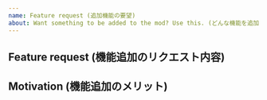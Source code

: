 ```yaml
---
name: Feature request (追加機能の要望)
about: Want something to be added to the mod? Use this. (どんな機能を追加したいか、下記テンプレートで記載して下さい。)
---
```


## Feature request (機能追加のリクエスト内容)
<!-- What do you want to be added or changed? (追加・変更して欲しい内容を記載して下さい) -->



## Motivation (機能追加のメリット)
<!-- Why do you think this would be useful? (なぜ、その機能が必要ですか?) -->


